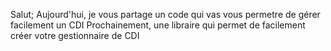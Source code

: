 Salut;
Aujourd'hui, je vous partage un code qui vas vous permetre de gérer facilement un CDI
Prochainement, une libraire qui permet de facilement créer votre gestionnaire de CDI
